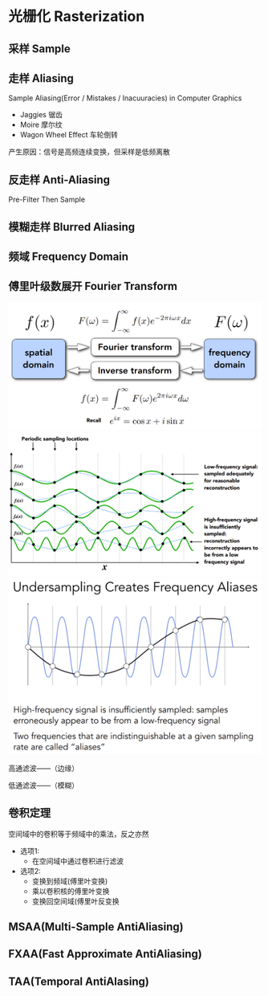 # 光栅化 Rasterization

## 采样 Sample

## 走样 Aliasing

Sample Aliasing(Error / Mistakes / Inacuuracies) in Computer Graphics

- Jaggies 锯齿
- Moire 摩尔纹
- Wagon Wheel Effect 车轮倒转

产生原因：信号是高频连续变换，但采样是低频离散

## 反走样 Anti-Aliasing

Pre-Filter Then Sample

## 模糊走样 Blurred Aliasing

## 频域 Frequency Domain

## 傅里叶级数展开 Fourier Transform

<img src="./assets/image-20230115192435286.png" alt="image-20230115192435286" style="zoom: 50%;" />

<img src="./assets/image-20230115192453633.png" alt="image-20230115192453633" style="zoom:50%;" />

<img src="./assets/image-20230115192511859.png" alt="image-20230115192511859" style="zoom:50%;" />

高通滤波——（边缘）

低通滤波——（模糊）

## 卷积定理

空间域中的卷积等于频域中的乘法，反之亦然

- 选项1:
	- 在空间域中通过卷积进行滤波
- 选项2:
	- 变换到频域(傅里叶变换)
	- 乘以卷积核的傅里叶变换
	- 变换回空间域(傅里叶反变换

## MSAA(Multi-Sample AntiAliasing)

## FXAA(Fast Approximate AntiAliasing)

## TAA(Temporal AntiAlasing)
